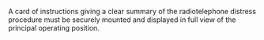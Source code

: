 A card of instructions giving a clear summary of the radiotelephone distress procedure must be securely mounted and displayed in full view of the principal operating position.


